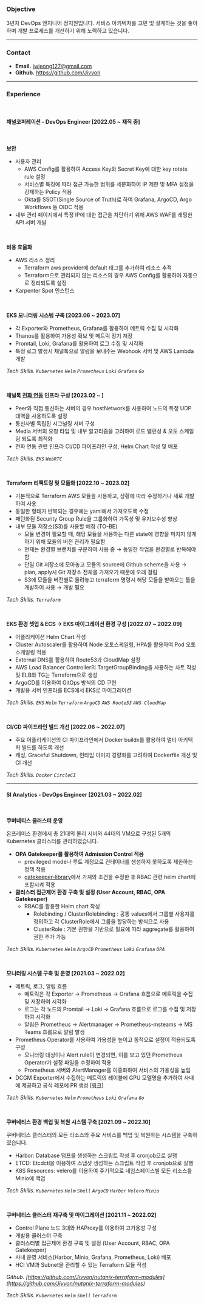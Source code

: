 ### Objective

3년차 DevOps 엔지니어 정지원입니다. 서비스 아키텍처를 고민 및 설계하는 것을 좋아하며 개발 프로세스를 개선하기 위해 노력하고 있습니다.

---

### Contact

- **Email.** jwjeong127@gmail.com
- **Github.** https://github.com/Jivvon

---

### Experience

<br/>

#### 채널코퍼레이션 - DevOps Engineer [2022.05 ~ 재직 중]

<br/>

**보안**

- 사용자 관리
    - AWS Config를 활용하여 Access Key와 Secret Key에 대한 key rotate rule 설정
    - 서비스별 특징에 따라 접근 가능한 범위를 세분화하여 IP 제한 및 MFA 설정을 강제하는 Policy 적용
    - Okta를 SSOT(Single Source of Truth)로 하여 Grafana, ArgoCD, Argo Workflows 등 OIDC 적용
- 내부 관리 페이지에서 특정 IP에 대한 접근을 차단하기 위해 AWS WAF를 래핑한 API 서버 개발

<br/>

**비용 효율화**

- AWS 리소스 정리
    - Terraform aws provider에 default 태그를 추가하여 리소스 추적
    - Terraform으로 관리되지 않는 리소스의 경우 AWS Config를 활용하여 자동으로 정리되도록 설정
- Karpenter Spot 인스턴스

<br/>

**EKS 모니터링 시스템 구축 [2023.06 ~ 2023.07]**

- 각 Exporter와 Prometheus, Grafana를 활용하여 메트릭 수집 및 시각화
- Thanos를 활용하여 가용성 확보 및 메트릭 장기 저장
- Promtail, Loki, Grafana를 활용하여 로그 수집 및 시각화
- 특정 로그 발생시 채널톡으로 알람을 보내주는 Webhook 서버 및 AWS Lambda 개발

_Tech Skills. `Kubernetes`  `Helm`  `Prometheus`  `Loki`  `Grafana` `Go`_

<br/>

**채널톡 [전화 연동](https://channel.io/ko/meet/call) 인프라 구성 [2023.02 ~ ]**

- Peer와 직접 통신하는 서버의 경우 hostNetwork를 사용하여 노드의 특정 UDP 대역을 사용하도록 설정
- 통신사별 독립된 시그널링 서버 구성
- Media 서버의 요청 타입 및 내부 알고리즘을 고려하여 로드 밸런싱 & 오토 스케일링 되도록 최적화
- 전화 연동 관련 인프라 CI/CD 파이프라인 구성, Helm Chart 작성 및 배포

_Tech Skills. `EKS` `WebRTC`_

<br/>

**Terraform 리팩토링 및 모듈화 [2022.10 ~ 2023.02]**

- 기본적으로 Terraform AWS 모듈을 사용하고, 상황에 따라 수정하거나 새로 개발하여 사용
- 동일한 형태가 반복되는 경우에는 yaml에서 가져오도록 수정
- 패턴화된 Security Group Rule을 그룹화하여 가독성 및 유지보수성 향상
- 내부 모듈 저장소(S3)를 사용할 예정 (TO-BE)
    - 모듈 변경이 필요할 때, 해당 모듈을 사용하는 다른 state에 영향을 미치지 않게 하기 위해 모듈의 버전 관리가 필요함
    - 현재는 환경별 브랜치를 구분하여 사용 중 → 동일한 작업을 환경별로 반복해야 함
    - 단일 Git 저장소에 모아놓고 모듈의 source에 Github scheme을 사용 → plan, apply시 Git 저장소 전체를 가져오기 때문에 오래 걸림
    - S3에 모듈을 버전별로 올려놓고 terraform 명령시 해당 모듈을 받아오는 툴을 개발하여 사용 → 개발 필요

_Tech Skills. `Terraform`_

<br/>

**EKS 환경 셋업 & ECS → EKS 마이그레이션 환경 구성 [2022.07 ~ 2022.09]**

- 어플리케이션 Helm Chart 작성
- Cluster Autoscaler를 활용하여 Node 오토스케일링, HPA를 활용하여 Pod 오토스케일링 적용
- External DNS를 활용하여 Route53과 CloudMap 설정
- AWS Load Balancer Controller의 TargetGroupBinding을 사용하는 차트 작성 및 ELB와 TG는 Terraform으로 생성
- ArgoCD를 이용하여 GitOps 방식의 CD 구현
- 개발용 서버 인프라를 ECS에서 EKS로 마이그레이션

_Tech Skills. `EKS` `Helm` `Terraform` `ArgoCD` `AWS Route53` `AWS CloudMap`_

<br/>

**CI/CD 파이프라인 빌드 개선 [2022.06 ~ 2022.07]**

- 주요 어플리케이션의 CI 파이프라인에서 Docker buildx를 활용하여 멀티 아키텍처 빌드를 하도록 개선
- 캐싱, Graceful Shutdown, 런타임 이미지 경량화를 고려하여 Dockerfile 개선 및 CI 개선

_Tech Skills. `Docker` `CircleCI`_

---

#### SI Analytics - DevOps Engineer [2021.03 ~ 2022.02]

<br/>

**쿠버네티스 클러스터 운영**

온프레미스 환경에서 총 21대의 물리 서버와 44대의 VM으로 구성된 5개의 Kubernetes 클러스터를 관리하였습니다.

- **OPA Gatekeeper를 활용하여 Admission Control 적용**
    - previleged mode나 루트 계정으로 컨테이너를 생성하지 못하도록 제한하는 정책 적용
    - [gatekeeper-library](https://github.com/open-policy-agent/gatekeeper-library)에서 가져와 조건을 수정한 후 RBAC 관련 helm chart에 포함시켜 적용
- **클러스터 접근제어 환경 구축 및 설정 (User Account, RBAC, OPA Gatekeeper)**
    - RBAC를 활용한 Helm chart 작성
        - Rolebinding / ClusterRolebinding : 공통 values에서 그룹별 사용자를 정의하고 각 ClusterRole에서 그룹을 할당하는 방식으로 사용
        - ClusterRole : 기본 권한을 기반으로 필요에 따라 aggregate를 활용하여 권한 추가 가능

_Tech Skills. `Kubernetes`  `Helm`  `ArgoCD`  `Prometheus`  `Loki`  `Grafana` `OPA`_

<br/>

**모니터링 시스템 구축 및 운영 [2021.03 ~ 2022.02]**

- 메트릭, 로그, 알림 흐름
    - 메트릭은 각 Exporter → Prometheus → Grafana 흐름으로 메트릭을 수집 및 저장하여 시각화
    - 로그는 각 노드의 Promtail → Loki → Grafana 흐름으로 로그를 수집 및 저장하여 시각화
    - 알림은 Prometheus → Alertmanager → Prometheus-msteams → MS Teams 흐름으로 알림 발생
- Prometheus Operator를 사용하여 가용성을 높이고 동적으로 설정이 적용되도록 구성
    - 모니터링 대상이나 Alert rule이 변경되면, 이를 보고 있던 Prometheus Operator가 설정 파일을 수정하여 적용
    - Prometheus 서버와 AlertManager를 이중화하여 서비스의 가용성을 높임
- DCGM Exporter에서 수집하는 메트릭의 레이블에 GPU 모델명을 추가하여 사내에 제공하고 공식 레포에 PR 생성 [[링크](https://gitlab.com/nvidia/container-toolkit/gpu-monitoring-tools/-/merge_requests/71)]

_Tech Skills. `Kubernetes`  `Helm`  `Prometheus`  `Loki`  `Grafana` `Go`_

<br/>

**쿠버네티스 환경 백업 및 복원 시스템 구축 [2021.09 ~ 2022.10]**

쿠버네티스 클러스터의 모든 리소스와 주요 서비스를 백업 및 복원하는 시스템을 구축하였습니다.

- Harbor: Database 덤프를 생성하는 스크립트 작성 후 cronjob으로 실행
- ETCD: Etcdctl을 이용하여 스냅샷 생성하는 스크립트 작성 후 cronjob으로 실행
- K8S Resources: velero를 이용하여 주기적으로 네임스페이스별 모든 리소스를 Minio에 백업

_Tech Skills. `Kubernetes`  `Helm`  `Shell`  `ArgoCD`  `Harbor`  `Velero`  `Minio`_

<br/>

**쿠버네티스 클러스터 재구축 및 마이그레이션 [2021.11 ~ 2022.02]**

- Control Plane 노드 3대와 HAProxy를 이용하여 고가용성 구성
- 개발용 클러스터 구축
- 클러스터별 접근제어 환경 구축 및 설정 (User Account, RBAC, OPA Gatekeeper)
- 사내 운영 서비스(Harbor, Minio, Grafana, Prometheus, Loki) 배포
- HCI VM과 Subnet을 관리할 수 있는 Terraform 모듈 작성

_Github. [https://github.com/Jivvon/nutanix-terraform-modules](https://github.com/Jivvon/nutanix-terraform-modules)_

_Tech Skills. `Kubernetes` `Helm` `Shell` `Terraform`_
